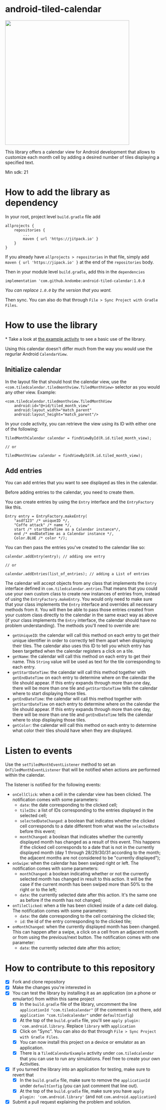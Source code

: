 # android-tiled-calendar
<img src="https://github.com/kndombe/android-tiled-calendar/blob/master/demo.gif" height=400>

This library offers a calendar view for Android development that allows to customize each month cell by adding a desired number of tiles displaying a specified text.

Min sdk: 21

# How to add the library as dependency
In your root, project level `build.gradle` file add

    allprojects {
		repositories {
			...
			maven { url 'https://jitpack.io' }
		}
	}
If you already have `allprojects > repositories` in that file, simply add `maven { url 'https://jipack.io' }` at the end of the `repositories` body.

Then in your module level `build.gradle`, add this in the `dependencies`

    implementation 'com.github.kndombe:android-tiled-calendar:1.0.0
    
_You can replace `1.0.0` by the version that you want._

Then sync. You can also do that through `File > Sync Project with Gradle Files`.

# How to use the library
\* Take a look at [the example activity](https://github.com/kndombe/android-tiled-calendar/blob/master/library/src/main/java/com/tiledcalendar/TiledCalendarExample.java) to see a basic use of the library.

Using this calendar doesn't differ much from the way you would use the regurlar Android `CalendarView`.

## Initialize calendar
In the layout file that should host the calendar view, use the `<com.tiledcalendar.tiledmonthview.TiledMonthView>` selector as you would any other view.
Example:

    <com.tiledcalendar.tiledmonthview.TiledMonthView
        android:id="@+id/tiled_month_view"
        android:layout_width="match_parent"
        android:layout_height="match_parent"/>

In your code activity, you can retrieve the view using its ID with either one of the following:

    TiledMonthCalendar calendar = findViewById(R.id.tiled_month_view);

    // or

    TiledMonthView calendar = findViewById(R.id.tiled_month_view);

## Add entries
You can add entries that you want to see displayed as tiles in the calendar.

Before adding entries to the calendar, you need to create them.

You can create entries by using the `Entry` interface and the `EntryFactory` like this.

    Entry entry = EntryFactory.makeEntry(
        "asdf123" /* uniqueID */,
        "Coffe attack" /* name */,
        start /* startDateTime as a Calendar instance*/,
        end /* endDateTime as a Calendar instance */,
        Color.BLUE /* color */);

You can then pass the entries you've created to the calendar like so:

    calendar.addEntry(entry); // adding one entry

    // or

    calendar.addEntries(list_of_entries); // adding a List of entries

The calendar will accept objects from any class that implements the `Entry` interface defined in `com.tiledcalendar.entries`.That means that you could use your own custom class to create new instances of entries from, instead of using the `EntryFactory.makeEntry`. You would only need to make sure that your class implements the `Entry` interface and overrides all necessary methods from it. You will then be able to pass those entries created from your custom class directly to the calendar in the same exact way as above (if your class implements the `Entry` interface, the calendar should have no problem understanding). The methods you'll need to override are:

* `getUniqueID`: the calendar will call this method on each entry to get their unique identifier in order to correctly tell them apart when displaying their tiles. The calendar also uses this ID to tell you which entry has been targetted when the calendar registers a click on a tile.
* `getName`: the calendar will call this method on each entry to get their name. This `String` value will be used as text for the tile corresponding to each entry.
* `getStartDateTime`: the calendar will call this method together with `getEndDateTime` on each entry to determine where on the calendar the tile should appear. If this entry expands through more than one day, there will be more than one tile and `getStartDateTime` tells the calendar where to start displaying those tiles.
* `getEndDateTime`: the calendar will call this method together with `getStartDateTime` on each entry to determine where on the calendar the tile should appear. If this entry expands through more than one day, there will be more than one tile and `getEndDateTime` tells the calendar where to stop displaying those tiles.
* `getColor`: the calendar will call this method on each entry to determine what color their tiles should have when they are displayed.


# Listen to events
Use the `setTiledMonthEventListener` method to set an `OnTiledMonthEventListener` that will be notified when actions are performed within the calendar.

The listener is notified for the following events:

- `onCellClick`: when a cell in the calendar view has been clicked. The notification comes with some parameters:
  - `date`: the date corresponding to the clicked cell;
  - `tileIDs`: a list of IDs corresponding to the entries displayed in the selected cell;
  - `selectedDateChanged`: a boolean that indicates whether the clicked cell corresponds to a date different from what was the `selectedDate` before this event;
  - `monthChanged`: a boolean that indicates whether the currently displayed month has changed as a result of this event. This happens if the clicked cell corresponds to a date that is not in the currently displayed month (day 1 through 28/29/30/31 according to the month; the adjacent months are not considered to be "currently displayed");
- `onSwipe`: when the calendar has been swiped right or left. The notification comes with some parameters:
  - `monthChanged`: a boolean indicating whether or not the currently selected month has changed in result to this action. It will be the case if the current month has been swiped more than 50% to the right or to the left;
  - `date`: the currently selected date after this action. It's the same one as before if the month has not changed;
- `onTileClicked`: when a tile has been clicked inside of a date cell dialog. The notification comes with some parameters:
  - `date`: the date corresponding to the cell containing the clicked tile;
  - `id`: the id of the entry corresponding to the clicked tile;
- `onMonthChanged`: when the currently displayed month has been changed. This can happen after a swipe, a click on a cell from an adjacent month or from using the previous/next button. The notification comes with one parameter:
  - `date`: the currently selected date after this action;

# How to contribute to this repository
- [x] Fork and clone repository
- [x] Make the changes you're interested in
- [x] You can test the library by installing it as an application (on a phone or emulartor) from within this same project
  - [x] In the `build.gradle` file of the library, uncomment the line `applicationId "com.tiledcalendar"` (if the comment is not there, add `application "com.tiledcalendar"` under `defaultConfig`)
  - [x] At the top of the `build.gradle` file, you'll see `apply plugin: 'com.android.library`. Replace `library` with `application`
  - [x] Click on "Sync". You can also do that through `File > Sync Project with Gradle Files`.
  - [x] You can now install this project on a device or emulator as an application.
  - [x] There is a `TiledCalendarExample` activity under `com.tiledcalendar` that you can use to run any simulations. Feel free to create your own Activities.
- [x] If you turned the library into an application for testing, make sure to revert that
  - [x] In the `build.gradle` file, make sure to remove the `applicationId` under `defaultConfig` (you can just comment that line out).
  - [x] At the top of the `build.gradle` file, make sure you have `apply plugin: 'com.android.library'` (and not `com.android.application`)
- [x] Submit a pull request explaining the problem and solution.
